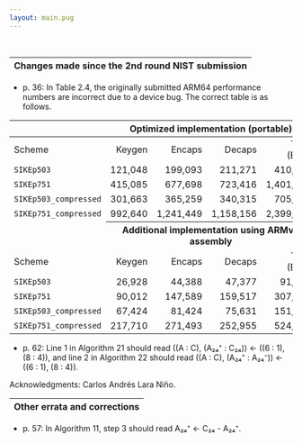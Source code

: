 ```yaml
---
layout: main.pug
---
```


<br>

| Changes made since the 2nd round NIST submission |
|-|

- p. 36: In Table 2.4, the originally submitted ARM64 performance numbers
  are incorrect due to a device bug. The correct table is as follows.


|<th colspan=4>Optimized implementation (portable)|||||
|--------|-------:|-------:|-------:|-------:|
|Scheme | Keygen | Encaps | Decaps | Total (E+D) |
|`SIKEp503` | 121,048 | 199,093 | 211,271 | 410,364 |
|`SIKEp751` | 415,085 | 677,698 | 723,416 | 1,401,114 |
|`SIKEp503_compressed` | 301,663 | 365,259 | 340,315 | 705,575 |
|`SIKEp751_compressed` | 992,640 | 1,241,449 | 1,158,156 | 2,399,605 |
|<th colspan=4>Additional implementation using ARMv8 assembly|||||
|Scheme | Keygen | Encaps | Decaps | Total (E+D) |
|`SIKEp503` | 26,928 | 44,388 | 47,377 | 91,764 |
|`SIKEp751` | 90,012 | 147,589 | 159,517 | 307,105 |
|`SIKEp503_compressed` | 67,424 | 81,424 | 75,631 | 151,262 |
|`SIKEp751_compressed` | 217,710 | 271,493 | 252,955 | 524,448 |






- p. 62: Line 1 in Algorithm 21 should read ((A : C), (A₂₄⁺ : C₂₄)) ←
  ((6 : 1), (8 : 4)), and line 2 in Algorithm 22 should read ((A : C),
  (A₂₄⁺ : A₂₄⁻)) ← ((6 : 1), (8 : 4)).

Acknowledgments: Carlos Andrés Lara Niño.

| Other errata and corrections |
|-|

- p. 57: In Algorithm 11, step 3 should read A₂₄⁺ ← C₂₄ - A₂₄⁺.
